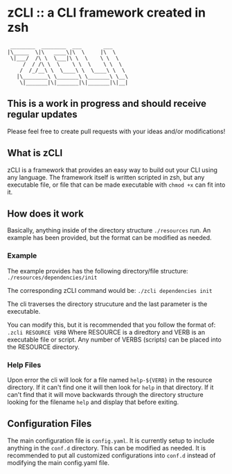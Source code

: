 # zCLI :: a CLI framework created in zsh

```text
 ________  ________  ___       ___     
|\_____  \|\   ____\|\  \     |\  \    
 \|___/  /\ \  \___|\ \  \    \ \  \   
     /  / /\ \  \    \ \  \    \ \  \  
    /  /_/__\ \  \____\ \  \____\ \  \ 
   |\________\ \_______\ \_______\ \__\
    \|_______|\|_______|\|_______|\|__|
```

## This is a work in progress and should receive regular updates

Please feel free to create pull requests with  your ideas and/or modifications!

## What is zCLI

zCLI is a framework that provides an easy way to build out your CLI using any language.  The framework itself is written scripted in zsh, but any executable file, or file that can be made executable with `chmod +x` can fit into it.

## How does it work

Basically, anything inside of the directory structure `./resources` run.  An example has been provided, but the format can be modified as needed.

### Example

The example provides has the following directory/file structure:
`./resources/dependencies/init`

The corresponding zCLI command would be:
`./zcli dependencies init`

The cli traverses the directory strucuture and the last parameter is the executable.

You can modify this, but it is recommended that you follow the format of:
`.zcli RESOURCE VERB`
Where RESOURCE is a diredtory and VERB is an executable file or script.  Any number of VERBS (scripts) can be placed into the RESOURCE directory.

### Help Files

Upon error the cli will look for a file named `help-${VERB}` in the resource directory.
If it can't find one it will then look for `help` in that directory.
If it can't find that it will move backwards through the directory structure looking for the filename `help` and display that before exiting.

## Configuration Files

The main configuration file is `config.yaml`.  It is currently setup to include anything in the `conf.d` directory.  This can be modified as needed.  It is recommended to put all customized configurations into `conf.d` instead of modifying the main config.yaml file.
